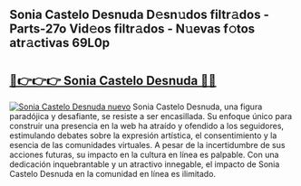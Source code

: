 ## Sonia Castelo Desnuda D𝚎sn𝚞dos filtr𝚊dos - Parts-27o Vid𝚎os filtr𝚊dos - N𝚞evas f𝚘tos atr𝚊ctivas 69L0p

# <h2><a href="http://mb02euv.tromn.icu/?c=Sonia+Castelo+Desnuda">🔗👉👉👉 Sonia Castelo Desnuda 🔗🔗</a></h2>

[![Sonia Castelo Desnuda nuevo](https://i.imgur.com/pEAQMta.gif)](http://mb02euv.tromn.icu/?c=Sonia+Castelo+Desnuda)
Sonia Castelo Desnuda, una figura paradójica y desafiante, se resiste a ser encasillada. Su enfoque único para construir una presencia en la web ha atraído y ofendido a los seguidores, estimulando debates sobre la expresión artística, el consentimiento y la esencia de las comunidades virtuales. A pesar de la incertidumbre de sus acciones futuras, su impacto en la cultura en línea es palpable. Con una dedicación inquebrantable y un atractivo innegable, el impacto de Sonia Castelo Desnuda en la comunidad en línea es ilimitado.

